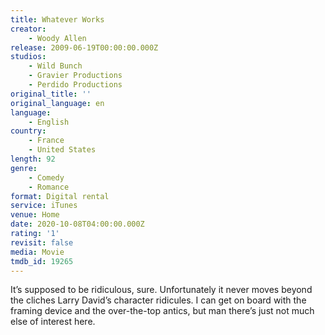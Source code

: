 ```yaml
---
title: Whatever Works
creator:
    - Woody Allen
release: 2009-06-19T00:00:00.000Z
studios:
    - Wild Bunch
    - Gravier Productions
    - Perdido Productions
original_title: ''
original_language: en
language:
    - English
country:
    - France
    - United States
length: 92
genre:
    - Comedy
    - Romance
format: Digital rental
service: iTunes
venue: Home
date: 2020-10-08T04:00:00.000Z
rating: '1'
revisit: false
media: Movie
tmdb_id: 19265
---
```


It’s supposed to be ridiculous, sure. Unfortunately it never moves beyond the cliches Larry David’s character ridicules. I can get on board with the framing device and the over-the-top antics, but man there’s just not much else of interest here.
